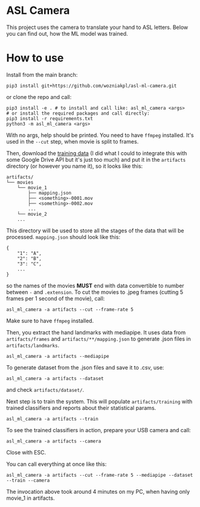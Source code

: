 # ASL Camera

This project uses the camera to translate your hand to ASL letters. Below you can find out, how the ML model was trained.

# How to use

Install from the main branch:

```
pip3 install git+https://github.com/wozniakpl/asl-ml-camera.git
```

or clone the repo and call:

```
pip3 install -e . # to install and call like: asl_ml_camera <args>
# or install the required packages and call directly:
pip3 install -r requirements.txt
python3 -m asl_ml_camera <args>
```

With no args, help should be printed. You need to have `ffmpeg` installed. It's used in the `--cut` step, when movie is split to frames.

Then, download the [training data](https://drive.google.com/drive/folders/1fYZ_ROFbDsHSjQvgSXHGQdRHB8DmzYda?usp=sharing) (I did what I could to integrate this with some Google Drive API but it's just too much) and put it in the `artifacts` directory (or however you name it), so it looks like this:

```
artifacts/
└── movies
    └── movie_1
        ├── mapping.json
        ├── <something>-0001.mov
        ├── <something>-0002.mov
        ...
    └── movie_2
    ...
```

This directory will be used to store all the stages of the data that will be processed.
`mapping.json` should look like this:

```
{
    "1": "A",
    "2": "B",
    "3": "C",
    ...
}
```

so the names of the movies **MUST** end with data convertible to number between `-` and `.extension`.
To cut the movies to .jpeg frames (cutting 5 frames per 1 second of the movie), call:

```
asl_ml_camera -a artifacts --cut --frame-rate 5
```

Make sure to have `ffmpeg` installed.

Then, you extract the hand landmarks with mediapipe. It uses data from `artifacts/frames` and `artifacts/**/mapping.json` to generate .json files in `artifacts/landmarks`.

```
asl_ml_camera -a artifacts --mediapipe
```

To generate dataset from the .json files and save it to .csv, use:

```
asl_ml_camera -a artifacts --dataset
```

and check `artifacts/dataset/`.

Next step is to train the system. This will populate `artifacts/training` with trained classifiers and reports about their statistical params.

```
asl_ml_camera -a artifacts --train
```

To see the trained classifiers in action, prepare your USB camera and call:

```
asl_ml_camera -a artifacts --camera
```

Close with ESC.

You can call everything at once like this:

```
asl_ml_camera -a artifacts --cut --frame-rate 5 --mediapipe --dataset --train --camera
```

The invocation above took around 4 minutes on my PC, when having only movie_1 in artifacts.
